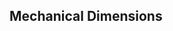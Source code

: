 ## Mechanical Dimensions


<rk-img
  src="/assets/images/datasheet/rak5205/rak5205-detailed-dimensions.jpg"
  width="100%"
  figure-number="9"
  caption="RAK5205 Detailed Dimensions"
/>